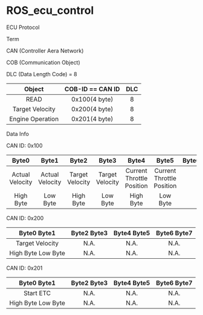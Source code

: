 # ROS_ecu_control

ECU Protocol

Term 

CAN (Controller Aera Network)

COB (Communication Object)

DLC (Data Length Code) = 8

|Object  |COB-ID == CAN ID  |DLC
|:---:|:---:|:---:|
|READ|0x100(4 byte)|8|
|Target Velocity|0x200(4 byte)|8|
|Engine Operation|0x201(4 byte)|8|

Data Info

CAN ID: 0x100

|Byte0|Byte1|Byte2|Byte3|Byte4|Byte5|Byte6|Byte7
|:---:|:---:|:---:|:---:|:---:|:---:|:---:|:---:|
|Actual Velocity|Actual Velocity|Target Velocity|Target Velocity|Current Throttle Position|Current Throttle Position|
|High Byte|Low Byte|High Byte|Low Byte|High Byte|Low Byte|


CAN ID: 0x200

|Byte0  Byte1|Byte2  Byte3|Byte4  Byte5|Byte6  Byte7
|:---:|:---:|:---:|:---:|
|Target Velocity|N.A.|N.A.|N.A.
| High Byte Low Byte | N.A. | N.A. |N.A.|

CAN ID: 0x201

|Byte0  Byte1|Byte2  Byte3|Byte4  Byte5|Byte6  Byte7
|:---:|:---:|:---:|:---:|
|Start ETC|N.A.|N.A.|N.A.
| High Byte Low Byte | N.A. | N.A. |N.A.|
